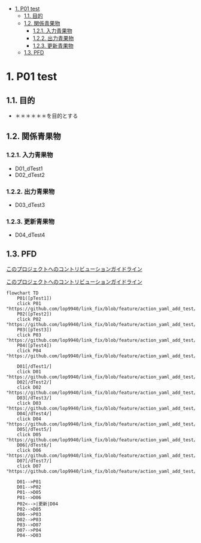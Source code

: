 
- [1. P01 test](#1-p01-test)
  - [1.1. 目的](#11-目的)
  - [1.2. 関係青果物](#12-関係青果物)
    - [1.2.1. 入力青果物](#121-入力青果物)
    - [1.2.2. 出力青果物](#122-出力青果物)
    - [1.2.3. 更新青果物](#123-更新青果物)
  - [1.3. PFD](#13-pfd)

# 1. P01 test

## 1.1. 目的

- ＊＊＊＊＊＊を目的とする

## 1.2. 関係青果物

### 1.2.1. 入力青果物

- D01_dTest1
- D02_dTest2

### 1.2.2. 出力青果物

- D03_dTest3

### 1.2.3. 更新青果物

- D04_dTest4

## 1.3. PFD

[このプロジェクトへのコントリビューションガイドライン](/D01_dTest1.md)

[このプロジェクトへのコントリビューションガイドライン](D01_dTest1.md)
```mermaid
flowchart TD
    P01([pTest1])
    click P01 "https://github.com/lop9940/link_fix/blob/feature/action_yaml_add_test/P01_pTest1.md"
    P02([pTest2])
    click P02 "https://github.com/lop9940/link_fix/blob/feature/action_yaml_add_test/P02_pTest2.md"
    P03([pTest3])
    click P03 "https://github.com/lop9940/link_fix/blob/feature/action_yaml_add_test/P03_pTest3.md"
    P04([pTest4])
    click P04 "https://github.com/lop9940/link_fix/blob/feature/action_yaml_add_test/P04_pTest4.md"

    D01[/dTest1/]
    click D01 "https://github.com/lop9940/link_fix/blob/feature/action_yaml_add_test/D01_dTest1.md"
    D02[/dTest2/]
    click D02 "https://github.com/lop9940/link_fix/blob/feature/action_yaml_add_test/D02_dTest2.md"
    D03[/dTest3/]
    click D03 "https://github.com/lop9940/link_fix/blob/feature/action_yaml_add_test/D03_dTest3.md"
    D04[/dTest4/]
    click D04 "https://github.com/lop9940/link_fix/blob/feature/action_yaml_add_test/D04_dTest4.md"
    D05[/dTest5/]
    click D05 "https://github.com/lop9940/link_fix/blob/feature/action_yaml_add_test/D05_dTest5.md"
    D06[/dTest6/]
    click D06 "https://github.com/lop9940/link_fix/blob/feature/action_yaml_add_test/D06_dTest6.md"
    D07[/dTest7/]
    click D07 "https://github.com/lop9940/link_fix/blob/feature/action_yaml_add_test/D07_dTest7.md"

    D01-->P01
    D01-->P02
    P01-->D05
    P01-->D06
    P02<-->|更新|D04
    P02-->D05
    D06-->P03
    D02-->P03
    P03-->D07
    D07-->P04
    P04-->D03

```